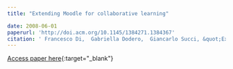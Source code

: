 ```yaml
---
title: "Extending Moodle for collaborative learning"

date: 2008-06-01
paperurl: 'http://doi.acm.org/10.1145/1384271.1384367'
citation: ' Francesco Di,  Gabriella Dodero,  Giancarlo Succi, &quot;Extending Moodle for collaborative learning.&quot;, 2008.'
---
```

[Access paper here](http://doi.acm.org/10.1145/1384271.1384367){:target="_blank"}
